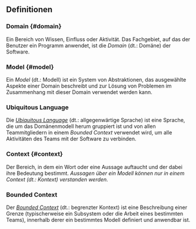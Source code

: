 ## Definitionen

### Domain {#domain}

Ein Bereich von Wissen, Einfluss oder Aktivität. Das Fachgebiet, auf
das der Benutzer ein Programm anwendet, ist die *Domain* (dt.: Domäne)
der Software.

### Model {#model}

Ein *Model* (dt.: Modell) ist ein System von Abstraktionen, das
ausgewählte Aspekte einer Domain beschreibt und zur Lösung von
Problemen im Zusammenhang mit dieser Domain verwendet werden kann.

### Ubiquitous Language

Die [*Ubiquitous Language*](#ubiquituous-language) (dt.:
allgegenwärtige Sprache) ist eine
Sprache, die um das Domänenmodell herum gruppiert ist und von allen
Teammitgliedern in einem *Bounded Context* verwendet wird, um alle
Aktivitäten des Teams mit der Software zu verbinden.

### Context {#context}

Der Bereich, in dem ein Wort oder eine Aussage auftaucht und der dabei
ihre Bedeutung bestimmt.  *Aussagen über ein Modell können nur in
einem Context (dt.: Kontext) verstanden werden.*

### Bounded Context

Der [*Bounded Context*](#bounded-context) (dt.: begrenzter Kontext)
ist eine Beschreibung
einer Grenze (typischerweise ein Subsystem oder die Arbeit eines
bestimmten Teams), innerhalb derer ein bestimmtes Modell definiert und
anwendbar ist.
